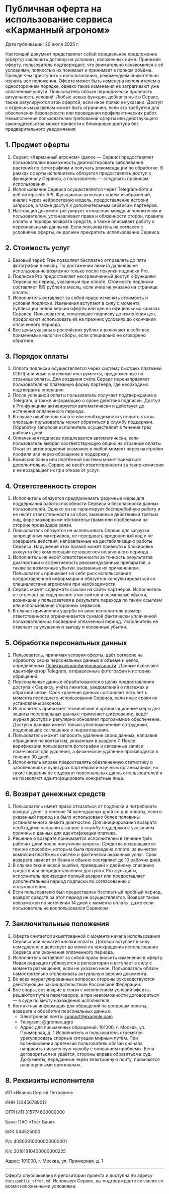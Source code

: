 # Публичная оферта на использование сервиса «Карманный агроном»

Дата публикации: 20 июля 2025 г.

Настоящий документ представляет собой официальное предложение (оферту) заключить договор на условиях, изложенных ниже. Принимая оферту, пользователь подтверждает, что внимательно ознакомился с её условиями, полностью их понимает и принимает в полном объёме.
Прежде чем приступить к использованию, рекомендуем внимательно изучить все положения. Оферта может быть изменена исполнителем в одностороннем порядке, однако такие изменения не затрагивают уже оплаченные услуги. Пользователь обязан периодически проверять актуальность условий. Любые новые функции, добавленные в Сервис, также регулируются этой офертой, если иное прямо не указано. Доступ к отдельным разделам может быть ограничен, если это требуется для обеспечения безопасности или проведения профилактических работ. Невыполнение пользователем требований оферты или действующего законодательства может привести к блокировке доступа без предварительного уведомления.


## 1. Предмет оферты

1. Сервис «Карманный агроном» (далее — Сервис) предоставляет пользователям возможность диагностировать заболевания растений по фотографиям и получать рекомендации по обработке. В рамках оферты исполнитель обязуется предоставлять доступ к функционалу Сервиса, а пользователь — следовать правилам использования.
2. Использование Сервиса осуществляется через Telegram‑бота и веб‑интерфейс API. Функционал включает приём изображений, анализ через нейросетевую модель, предоставление истории запросов, а также доступ к дополнительным сервисам партнёров.
3. Настоящий документ регулирует отношения между исполнителем и пользователем, устанавливает права и обязанности сторон, правила оплаты и порядок возврата средств, а также описывает работу с персональными данными. Если пользователь не согласен с условиями оферты, он должен прекратить использование Сервиса.

## 2. Стоимость услуг

1. Базовый тариф Free позволяет бесплатно отправлять до пяти фотографий в месяц. По достижении лимита дальнейшее использование возможно только после покупки подписки Pro.
2. Подписка Pro предоставляет неограниченный доступ к функциям Сервиса на период, указанный при оплате. Стоимость подписки составляет 199 рублей в месяц, если иное не указано на странице оплаты.
3. Исполнитель оставляет за собой право изменять стоимость и условия подписки. Изменения вступают в силу с момента публикации новой версии оферты или цен на официальных каналах Сервиса. Пользователи, оплатившие подписку до изменения цен, продолжают использовать её на прежних условиях до окончания оплаченного периода.
4. Все цены указаны в российских рублях и включают в себя все применимые налоги и сборы, если специально не оговорено обратное.

## 3. Порядок оплаты

1. Оплата подписки осуществляется через систему быстрых платежей (СБП) или иные платёжные инструменты, предложенные на странице оплаты. Для создания счёта Сервис перенаправляет пользователя на платёжную форму партнёра, где необходимо подтвердить операцию.
2. После успешной оплаты пользователь получает подтверждение в Telegram, а также информацию о сроке действия подписки. Доступ к Pro‑функциям активируется автоматически и действует до истечения оплаченного периода.
3. В случае ошибки при оплате или необходимости уточнить статус операции пользователь может обратиться в службу поддержки. Обработку запросов исполнитель осуществляет в течение трёх рабочих дней.
4. Оплаченная подписка продлевается автоматически, если пользователь выбрал соответствующую опцию на странице оплаты. Отказ от автопродления возможен в любой момент через настройки профиля или через обращение в поддержку.
5. Комиссия банка или платёжной системы может взиматься дополнительно. Сервис не несёт ответственности за такие комиссии и не возвращает их при отказе от услуг.

## 4. Ответственность сторон

1. Исполнитель обязуется предпринимать разумные меры для поддержания работоспособности Сервиса и безопасности данных пользователей. Однако он не гарантирует бесперебойную работу и не несёт ответственности за сбои, вызванные действиями третьих лиц, форс-мажорными обстоятельствами или проблемами на стороне провайдера связи.
2. Пользователь обязуется не использовать Сервис для загрузки запрещённых материалов, не передавать вредоносный код и не совершать действия, направленные на дестабилизацию работы Сервиса. Нарушение этих правил может привести к блокировке аккаунта без компенсации оставшегося оплаченного периода.
3. Исполнитель не несёт ответственности за точность результатов диагностики и эффективность рекомендованных препаратов, а также за возможные убытки, вызванные их применением. Пользователь принимает на себя риск использования предоставленной информации и обязуется консультироваться со специалистами агрономии при необходимости.
4. Сервис может содержать ссылки на сайты партнёров. Исполнитель не отвечает за содержание этих сайтов и возможные убытки, возникшие у пользователя в результате перехода по таким ссылкам или использования сторонних сервисов.
5. В случае причинения ущерба по вине исполнителя размер ответственности ограничивается суммой фактически уплаченной пользователем за последний оплаченный период. Исполнитель не отвечает за упущенную выгоду и косвенные убытки.

## 5. Обработка персональных данных

1. Пользователь, принимая условия оферты, даёт согласие на обработку своих персональных данных в объёме и целях, определённых [Политикой конфиденциальности](./privacy_policy.md). Данные включают идентификатор Telegram, отправленные фотографии и историю обращений.
2. Персональные данные обрабатываются в целях предоставления доступа к Сервису, учёта лимитов, уведомлений о платежах и обратной связи. Срок хранения данных составляет пять лет с момента последнего использования Сервиса, если иные сроки не установлены законом.
3. Исполнитель принимает технические и организационные меры для защиты персональных данных: применяет шифрование, ведёт журнал доступа и регулярно обновляет программное обеспечение. Доступ к данным имеют только уполномоченные сотрудники, подписавшие соглашение о неразглашении.
4. Пользователь может запросить удаление своих данных, направив обращение по контактам, указанным в разделе 7. После верификации пользователя фотографии и связанные записи помечаются для удаления, а физическое удаление производится в течение 30 дней.
5. Исполнитель вправе предоставлять обезличенную статистику о заболеваниях и культурах партнёрам и научным организациям, но такие сведения не содержат персональных данных пользователей и не позволяют идентифицировать конкретные лица.

## 6. Возврат денежных средств

1. Пользователь имеет право отказаться от подписки и потребовать возврат денег в течение 14 календарных дней со дня оплаты, если в указанный период не было использовано более половины установленного лимита диагностик. Для инициирования возврата необходимо направить запрос в службу поддержки с указанием причины и данных для идентификации платежа.
2. Решение о возврате принимается исполнителем в течение трёх рабочих дней после получения запроса. Средства возвращаются тем же способом, которым была произведена оплата, за вычетом комиссии платёжных систем и фактически оказанных услуг. Срок возврата зависит от банка и обычно составляет до 10 рабочих дней.
3. В случае технической ошибки, приведшей к двойному списанию средств или непредоставлению доступа к Pro‑функциям, исполнитель производит полный возврат или предоставляет дополнительный период подписки по согласованию с пользователем.
4. Если пользователю был предоставлен бесплатный пробный период, возврат средств за этот период не осуществляется. Возврат также невозможен по истечении 14 дней с момента оплаты, даже если пользователь не воспользовался Сервисом.

## 7. Заключительные положения

1. Оферта считается акцептованной с момента начала использования Сервиса или нажатия кнопки оплаты. Договор вступает в силу немедленно и действует до момента прекращения использования Сервиса или окончания оплаченного периода.
2. Исполнитель оставляет за собой право вносить изменения в оферту. Новая редакция публикуется в репозитории и вступает в силу с момента размещения, если не указано иное. Пользователь обязан самостоятельно отслеживать актуальную версию документа.
3. Во всех неурегулированных вопросах стороны руководствуются действующим законодательством Российской Федерации.
4. Все споры, возникшие в связи с исполнением условий оферты, решаются путём переговоров, а при невозможности договориться — в суде по месту нахождения исполнителя.
5. Контактная информация для обращений по вопросам оплаты, возврата и обработки персональных данных:
   - Электронная почта: support@example.com
   - Telegram: @gromov_agro
   - Адрес для письменных обращений: 101000, г. Москва, ул. Примерная, д. 1
Исполнитель и пользователь стремятся урегулировать спорные ситуации мирным путём. При возникновении претензий пользователь обязан сначала направить письменную жалобу с описанием проблемы. Если договориться не удаётся, стороны вправе обратиться в суд. Документы, переданные через электронную почту, признаются равноценными оригиналам.

## 8. Реквизиты исполнителя

ИП «Иванов Сергей Петрович»

ИНН 123456789012

ОГРНИП 315774600000000

Банк: ПАО «Тест Банк»

БИК 044525000

Р/с 40802810000000000001

К/с 30101810400000000225

Адрес: 101000, г. Москва, ул. Примерная, д. 1

---

Оферта опубликована в репозитории проекта и доступна по адресу `docs/public_offer.md`. Используя Сервис, вы подтверждаете согласие со всеми изложенными условиями.
